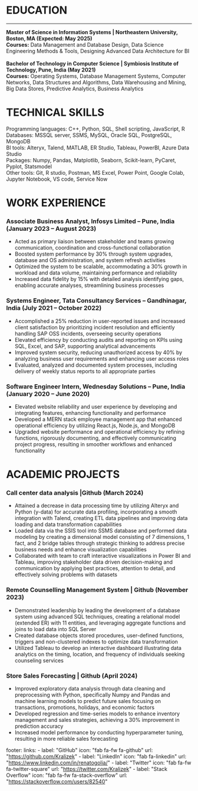# **EDUCATION**
---
**Master of Science in Information Systems | Northeastern University, Boston, MA (Expected: May 2025)**     
**Courses:** Data Management and Database Design, Data Science Engineering Methods & Tools, Designing Advanced Data Architecture for BI  
<br />
**Bachelor of Technology in Computer Science | Symbiosis Institute of Technology, Pune, India (May 2021)**  
**Courses:** Operating Systems, Database Management Systems, Computer Networks, Data Structures and Algorithms, Data Warehousing and Mining, Big Data Stores, Predictive Analytics, Business Analytics  

# **TECHNICAL SKILLS**
Programming languages: C++, Python, SQL, Shell scripting, JavaScript, R  
Databases: MSSQL server, SSMS, MySQL, Oracle SQL, PostgreSQL, MongoDB  
BI tools: Alteryx, Talend, MATLAB, ER Studio, Tableau, PowerBI, Azure Data Studio  
Packages: Numpy, Pandas, Matplotlib, Seaborn, Scikit-learn, PyCaret, Pyplot, Statsmodel  
Other tools: Git, R studio, Postman, MS Excel, Power Point, Google Colab, Jupyter Notebook, VS code, Service Now  
  
# **WORK EXPERIENCE**  
### Associate Business Analyst, Infosys Limited – Pune, India (January 2023 – August 2023)  
- Acted as primary liaison between stakeholder and teams growing communication, coordination and cross-functional collaboration  
-	Boosted system performance by 30% through system upgrades, database and OS administration, and system refresh activities  
-	Optimized the system to be scalable, accommodating a 30% growth in workload and data volume, maintaining performance and reliability  
-	Increased data fidelity by 15% with detailed analysis identifying gaps, enabling accurate analyses, streamlining business processes  
  
### Systems Engineer, Tata Consultancy Services – Gandhinagar, India (July 2021 – October 2022)  
-	Accomplished a 25% reduction in user-reported issues and increased client satisfaction by prioritizing incident resolution and efficiently handling SAP OSS incidents, overseeing security operations  
-	Elevated efficiency by conducting audits and reporting on KPIs using SQL, Excel, and SAP, supporting analytical advancements  
-	Improved system security, reducing unauthorized access by 40% by analyzing business user requirements and enhancing user access roles  
-	Evaluated, analyzed and documented system processes, including delivery of weekly status reports to all appropriate parties  
  
### Software Engineer Intern, Wednesday Solutions – Pune, India (January 2020 – June 2020)  
-	Elevated website reliability and user experience by developing and integrating features, enhancing functionality and performance  
-	Developed a MERN stack employee management app that enhanced operational efficiency by utilizing React.js, Node.js, and MongoDB  
-	Upgraded website performance and operational efficiency by refining functions, rigorously documenting, and effectively communicating project progress, resulting in smoother workflows and enhanced functionality  
  
# **ACADEMIC PROJECTS**  
### Call center data analysis |Github (March 2024)  
-	Attained a decrease in data processing time by utilizing Alteryx and Python (y-data) for accurate data profiling, incorporating a smooth integration with Talend, creating ETL data pipelines and improving data loading and data transformation capabilities  
-	Loaded data via the SSIS tool into SSMS database and performed data modeling by creating a dimensional model consisting of 7 dimensions, 1 fact, and 2 bridge tables through strategic thinking to address precise business needs and enhance visualization capabilities  
-	Collaborated with team to craft interactive visualizations in Power BI and Tableau, improving stakeholder data driven decision-making and communication by applying best practices, attention to detail, and effectively solving problems with datasets  
  
### Remote Counselling Management System | Github (November 2023)  
-	Demonstrated leadership by leading the development of a database system using advanced SQL techniques, creating a relational model (extended ER) with 11 entities, and leveraging aggregate functions and joins to load data into SQL Server  
-	Created database objects stored procedures, user-defined functions, triggers and non-clustered indexes to optimize data transformation  
-	Utilized Tableau to develop an interactive dashboard illustrating data analytics on the timing, location, and frequency of individuals seeking counseling services  
   
### Store Sales Forecasting | Github (April 2024)  
-	Improved exploratory data analysis through data cleaning and preprocessing with Python, specifically Numpy and Pandas and machine learning models to predict future sales focusing on transactions, promotions, holidays, and economic factors  
-	Developed regression and time-series models to enhance inventory management and sales strategies, achieving a 30% improvement in prediction accuracy  
-	Increased model performance by conducting hyperparameter tuning, resulting in more reliable sales forecasting  

footer:
  links:
    - label: "GitHub"
      icon: "fab fa-fw fa-github"
      url: "https://github.com/Kralizek"
    - label: "LinkedIn"
      icon: "fab fa-linkedin"
      url: "https://www.linkedin.com/in/renatogolia/"
    - label: "Twitter"
      icon: "fab fa-fw fa-twitter-square"
      url: "https://twitter.com/Kralizek"
    - label: "Stack Overflow"
      icon: "fab fa-fw fa-stack-overflow"
      url: "https://stackoverflow.com/users/82540"  

